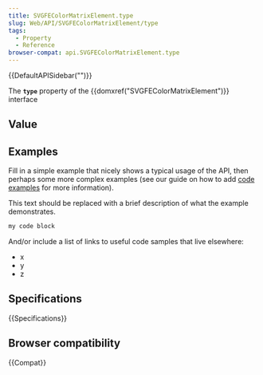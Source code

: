 ```yaml
---
title: SVGFEColorMatrixElement.type
slug: Web/API/SVGFEColorMatrixElement/type
tags:
  - Property
  - Reference
browser-compat: api.SVGFEColorMatrixElement.type
---
```

{{DefaultAPISidebar("")}}

The **`type`** property of the {{domxref("SVGFEColorMatrixElement")}} interface 

## Value



## Examples

Fill in a simple example that nicely shows a typical usage of the API, then perhaps some more complex examples (see our guide on how to add [code examples](/en-US/docs/MDN/Contribute/Structures/Code_examples) for more information).

This text should be replaced with a brief description of what the example demonstrates.

```js
my code block
```

And/or include a list of links to useful code samples that live elsewhere:

*   x
*   y
*   z

## Specifications

{{Specifications}}

## Browser compatibility

{{Compat}}


